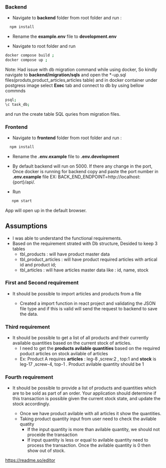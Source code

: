 
### Backend
- Navigate to **backend** folder from root folder and run :
```bash
  npm install
```
- Rename the **example.env** file  to **development.env**

- Navigate to root folder and run 
```bash 
docker compose build ;
docker compose up ; 

```
Note: Had issue with db migration command while using docker, So kindly navigate to 
**backend/migration/sqls** and open the *-up.sql files(produts,product_articles,articles table) and in docker container under postgress image select **Exec** tab and connect to db by using bellow commnds
```bash
psql;
\c task_db;
```
and run the create table SQL quries from migration files.

### Frontend
- Navigate to **frontend** folder from root folder and run :
```bash
  npm install
```
- Rename the **.env.example** file  to **.env.development**

- By default backend will run on 5000. If there any change in the port, Once docker is running for backend copy  and paste the port number in **.env.example** file EX: BACK_END_ENDPOINT=http://localhost:{port}/api/. 

- Run 
 ```bash
    npm start
```
App  will open up in the default browser.




## Assumptions

- I was able to understand the functional requirements.
- Based on the requirement strated with Db structure, Desided to keep 3 tables 
    - tbl_products : will have product master data 
    - tbl_product_articles : will have product required articles with artical id and product id;
    - tbl_articles : will have articles master data like : id, name, stock

### First and Second requirement
- It should be possible to import articles and products from a file

    - Created a import function in react project and validating the JSON file type and if this is valid will send the request to backend to save the data.

### Third requirement
- It should be possible to get a list of all products and their currently available quantities based on the current stock of articles.
    - I need to get the **products avilable quantities** based on the required poduct articles on stock avilable of articles
    - Ex: Product A requires  **articles** : leg-8 ,screw:2 , top:1 and **stock** is leg-17 ,screw-4, top-1 . Product avilable quantity should be 1

### Fourth requirement
- It should be possible to provide a list of products and quantities which are to be sold as part of an order. Your application should determine if this transaction is possible given the current stock state, and update the stock accordingly.

    - Once we have product avilable with all articles it show the quantities. 
    - Taking product quantity input from user need to check the avilable quatity
        - If the input quantity is more than avilable quantity, we should not proceide the transaction
        - If input quantity is less or equal to avilable quantity need to process the transaction. Once the avilable quantity is 0 then show out of stock. 

https://readme.so/editor